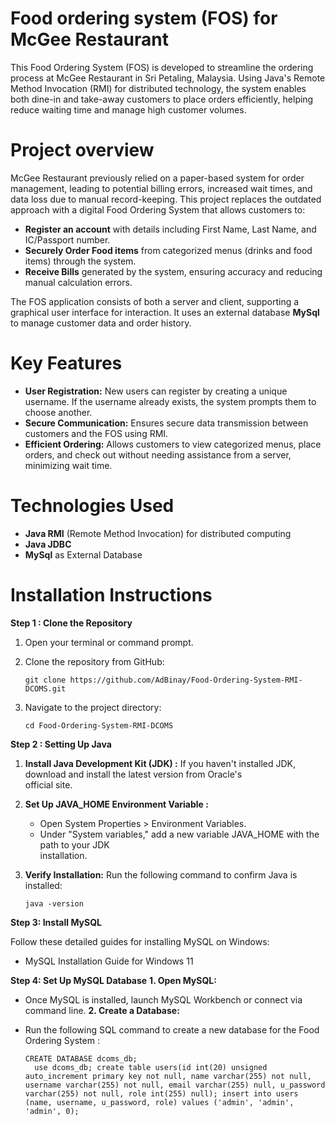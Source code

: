 # Food ordering system (FOS) for McGee Restaurant

This Food Ordering System (FOS) is developed to streamline the ordering process at McGee Restaurant in Sri Petaling, Malaysia. 
Using Java's Remote Method Invocation (RMI) for distributed technology, the system enables both dine-in and take-away customers to place orders efficiently, helping reduce waiting time and manage high customer volumes.

# Project overview

McGee Restaurant previously relied on a paper-based system for order management, leading to potential billing errors, increased wait times, and data loss due to manual record-keeping. This project replaces the outdated approach with a digital Food Ordering System that allows customers to:

* **Register an account** with details including First Name, Last Name, and IC/Passport number.
* **Securely Order Food items** from categorized menus (drinks and food items) through the system.
* **Receive Bills** generated by the system, ensuring accuracy and reducing manual calculation errors.

The FOS application consists of both a server and client, supporting a graphical user interface for interaction. It uses an external database **MySql** to manage customer data and order history.

# Key Features

* **User Registration:** New users can register by creating a unique username. If the username already exists, the system prompts them to choose another.
* **Secure Communication:** Ensures secure data transmission between customers and the FOS using RMI.
* **Efficient Ordering:** Allows customers to view categorized menus, place orders, and check out without needing assistance from a server, minimizing wait time.

# Technologies Used
* **Java RMI** (Remote Method Invocation) for distributed computing
* **Java JDBC**
* **MySql** as External Database

# Installation Instructions

**Step 1 : Clone the Repository**

 1. Open your terminal or command prompt.
 2. Clone the repository from GitHub:
    
    ```
    git clone https://github.com/AdBinay/Food-Ordering-System-RMI-DCOMS.git
    ```
 3. Navigate to the project directory:
    
    ```
    cd Food-Ordering-System-RMI-DCOMS
    ```
**Step 2 : Setting Up Java**

 1. **Install Java Development Kit (JDK) :**
    If you haven't installed JDK, download and install the latest version from Oracle's    
    official site.
 2. **Set Up JAVA_HOME Environment Variable :**
    * Open System Properties > Environment Variables.
    * Under "System variables," add a new variable JAVA_HOME with the path to your JDK    
      installation.
 3. **Verify Installation:**
    Run the following command to confirm Java is installed:
    
    ```
    java -version
    ```
**Step 3: Install MySQL**

Follow these detailed guides for installing MySQL on Windows:
  * MySQL Installation Guide for Windows 11

**Step 4: Set Up MySQL Database**
**1. Open MySQL:**
   * Once MySQL is installed, launch MySQL Workbench or connect via command line.
**2. Create a Database:**
   * Run the following SQL command to create a new database for the Food Ordering System :
     
     ```
     CREATE DATABASE dcoms_db;
       use dcoms_db; create table users(id int(20) unsigned auto_increment primary key not null, name varchar(255) not null, username varchar(255) not null, email varchar(255) null, u_password varchar(255) not null, role int(255) null); insert into users (name, username, u_password, role) values ('admin', 'admin', 'admin', 0);
     ```
